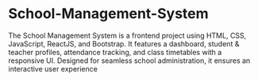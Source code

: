 # School-Management-System
The School Management System is a frontend project using HTML, CSS, JavaScript, ReactJS, and Bootstrap. It features a dashboard, student &amp; teacher profiles, attendance tracking, and class timetables with a responsive UI. Designed for seamless school administration, it ensures an interactive user experience 
